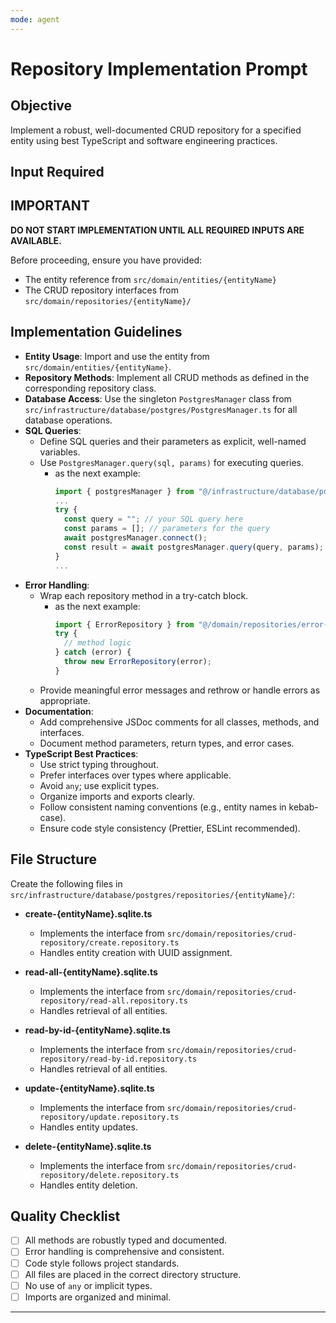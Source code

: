 ```yaml
---
mode: agent
---
```


# Repository Implementation Prompt

## Objective

Implement a robust, well-documented CRUD repository for a specified entity using best TypeScript and software engineering practices.

## Input Required

## IMPORTANT

**DO NOT START IMPLEMENTATION UNTIL ALL REQUIRED INPUTS ARE AVAILABLE.**

Before proceeding, ensure you have provided:

- The entity reference from `src/domain/entities/{entityName}`
- The CRUD repository interfaces from `src/domain/repositories/{entityName}/`

## Implementation Guidelines

- **Entity Usage**: Import and use the entity from `src/domain/entities/{entityName}`.
- **Repository Methods**: Implement all CRUD methods as defined in the corresponding repository class.
- **Database Access**: Use the singleton `PostgresManager` class from `src/infrastructure/database/postgres/PostgresManager.ts` for all database operations.
- **SQL Queries**:
  - Define SQL queries and their parameters as explicit, well-named variables.
  - Use `PostgresManager.query(sql, params)` for executing queries.
    - as the next example:
      ```typescript
      import { postgresManager } from "@/infrastructure/database/postgres/PostgresManager";
      ...
      try {
        const query = ""; // your SQL query here
        const params = []; // parameters for the query
        await postgresManager.connect();
        const result = await postgresManager.query(query, params);
      } 
      ...
      ```
- **Error Handling**:
  - Wrap each repository method in a try-catch block.
    - as the next example:
      ```typescript
      import { ErrorRepository } from "@/domain/repositories/error-repository";
      try {
        // method logic
      } catch (error) {
        throw new ErrorRepository(error);
      }
      ```
  - Provide meaningful error messages and rethrow or handle errors as appropriate.
- **Documentation**:
  - Add comprehensive JSDoc comments for all classes, methods, and interfaces.
  - Document method parameters, return types, and error cases.
- **TypeScript Best Practices**:
  - Use strict typing throughout.
  - Prefer interfaces over types where applicable.
  - Avoid `any`; use explicit types.
  - Organize imports and exports clearly.
  - Follow consistent naming conventions (e.g., entity names in kebab-case).
  - Ensure code style consistency (Prettier, ESLint recommended).

## File Structure

Create the following files in `src/infrastructure/database/postgres/repositories/{entityName}/`:

- **create-{entityName}.sqlite.ts**

  - Implements the interface from `src/domain/repositories/crud-repository/create.repository.ts`
  - Handles entity creation with UUID assignment.

- **read-all-{entityName}.sqlite.ts**

  - Implements the interface from `src/domain/repositories/crud-repository/read-all.repository.ts`
  - Handles retrieval of all entities.

- **read-by-id-{entityName}.sqlite.ts**

  - Implements the interface from `src/domain/repositories/crud-repository/read-by-id.repository.ts`
  - Handles retrieval of all entities.

- **update-{entityName}.sqlite.ts**

  - Implements the interface from `src/domain/repositories/crud-repository/update.repository.ts`
  - Handles entity updates.

- **delete-{entityName}.sqlite.ts**
  - Implements the interface from `src/domain/repositories/crud-repository/delete.repository.ts`
  - Handles entity deletion.

## Quality Checklist

- [ ] All methods are robustly typed and documented.
- [ ] Error handling is comprehensive and consistent.
- [ ] Code style follows project standards.
- [ ] All files are placed in the correct directory structure.
- [ ] No use of `any` or implicit types.
- [ ] Imports are organized and minimal.

---
